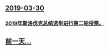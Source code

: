 ## [2019-03-30](/zh/news/2019/03/30/index.md)

### [2019年斯洛伐克总统选举进行第二轮投票。](/zh/news/2019/03/30/2019年斯洛伐克总统选举进行第二轮投票.md)
## [前一天...](/zh/news/2019/03/28/index.md)

